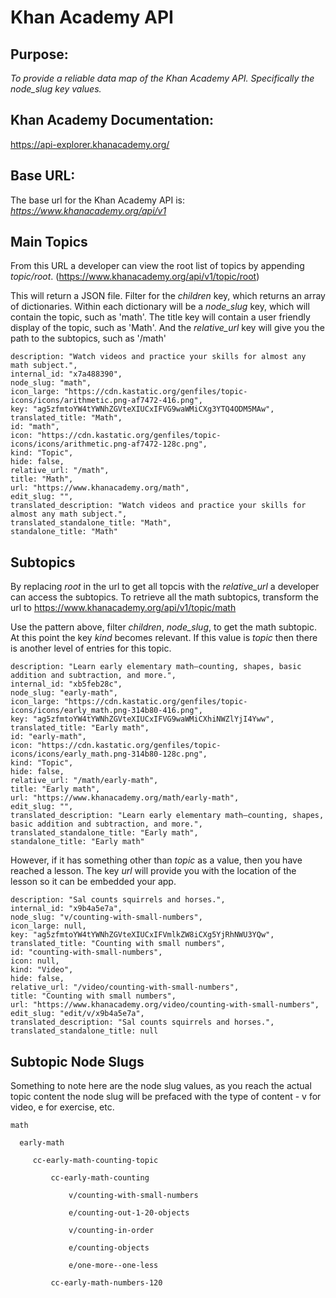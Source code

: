 # Khan Academy API

## Purpose:
_To provide a reliable data map of the Khan Academy API. Specifically the node_slug key values._

## Khan Academy Documentation:
https://api-explorer.khanacademy.org/

## Base URL:

The base url for the Khan Academy API is: _https://www.khanacademy.org/api/v1_

## Main Topics

From this URL a developer can view the root list of topics by appending _topic/root_. (https://www.khanacademy.org/api/v1/topic/root)

This will return a JSON file. Filter for the _children_ key, which returns an array of dictionaries. Within each dictionary will be a _node_slug_ key, which will contain the topic, such as 'math'. The title key will contain a user friendly display of the topic, such as 'Math'. And the _relative_url_ key will give you the path to the subtopics, such as '/math'

```
description: "Watch videos and practice your skills for almost any math subject.",
internal_id: "x7a488390",
node_slug: "math",
icon_large: "https://cdn.kastatic.org/genfiles/topic-icons/icons/arithmetic.png-af7472-416.png",
key: "ag5zfmtoYW4tYWNhZGVteXIUCxIFVG9waWMiCXg3YTQ4ODM5MAw",
translated_title: "Math",
id: "math",
icon: "https://cdn.kastatic.org/genfiles/topic-icons/icons/arithmetic.png-af7472-128c.png",
kind: "Topic",
hide: false,
relative_url: "/math",
title: "Math",
url: "https://www.khanacademy.org/math",
edit_slug: "",
translated_description: "Watch videos and practice your skills for almost any math subject.",
translated_standalone_title: "Math",
standalone_title: "Math"
```
## Subtopics

By replacing _root_ in the url to get all topcis with the _relative_url_ a developer can access the subtopics. To retrieve all the math subtopics, transform the url to https://www.khanacademy.org/api/v1/topic/math

Use the pattern above, filter _children_, _node_slug_, to get the math subtopic. At this point the key _kind_ becomes relevant. If this value is _topic_ then there is another level of entries for this topic. 

```
description: "Learn early elementary math—counting, shapes, basic addition and subtraction, and more.",
internal_id: "xb5feb28c",
node_slug: "early-math",
icon_large: "https://cdn.kastatic.org/genfiles/topic-icons/icons/early_math.png-314b80-416.png",
key: "ag5zfmtoYW4tYWNhZGVteXIUCxIFVG9waWMiCXhiNWZlYjI4Yww",
translated_title: "Early math",
id: "early-math",
icon: "https://cdn.kastatic.org/genfiles/topic-icons/icons/early_math.png-314b80-128c.png",
kind: "Topic",
hide: false,
relative_url: "/math/early-math",
title: "Early math",
url: "https://www.khanacademy.org/math/early-math",
edit_slug: "",
translated_description: "Learn early elementary math—counting, shapes, basic addition and subtraction, and more.",
translated_standalone_title: "Early math",
standalone_title: "Early math"
```

However, if it has something other than _topic_ as a value, then you have reached a lesson. The key _url_ will provide you with the location of the lesson so it can be embedded your app. 

```
description: "Sal counts squirrels and horses.",
internal_id: "x9b4a5e7a",
node_slug: "v/counting-with-small-numbers",
icon_large: null,
key: "ag5zfmtoYW4tYWNhZGVteXIUCxIFVmlkZW8iCXg5YjRhNWU3YQw",
translated_title: "Counting with small numbers",
id: "counting-with-small-numbers",
icon: null,
kind: "Video",
hide: false,
relative_url: "/video/counting-with-small-numbers",
title: "Counting with small numbers",
url: "https://www.khanacademy.org/video/counting-with-small-numbers",
edit_slug: "edit/v/x9b4a5e7a",
translated_description: "Sal counts squirrels and horses.",
translated_standalone_title: null
```
## Subtopic Node Slugs

Something to note here are the node slug values, as you reach the actual topic content the node slug will be prefaced with the type of content - v for video, e for exercise, etc. 

    math

      early-math

         cc-early-math-counting-topic 

             cc-early-math-counting

                 v/counting-with-small-numbers

                 e/counting-out-1-20-objects

                 v/counting-in-order

                 e/counting-objects

                 e/one-more--one-less

             cc-early-math-numbers-120